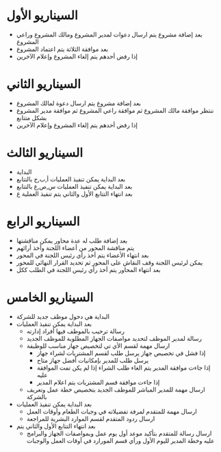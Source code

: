﻿# السيناريو الأول
* بعد إضافة مشروع يتم ارسال دعوات لمدير المشروع ومالك المشروع وراعي المشروع
* بعد موافقة الثلاثة يتم اعتماد المشروع
* إذا رفض أحدهم يتم إلغاء المشروع وإعلام الآخرين

# السيناريو الثاني
* بعد إضافة مشروع يتم ارسال دعوة لمالك المشروع
* ننتظر موافقة مالك المشروع ثم موافقة راعي المشروع ثم موافقة مدير المشروع بشكل متتابع
* إذا رفض أحدهم يتم إلغاء المشروع وإعلام الآخرين

# السيناريو الثالث
* البداية
* بعد البداية يمكن تنفيذ العمليات أ,ب,ج بالتتابع
* بعد البداية يمكن تنفيذ العمليات س,ص,ع بالتتابع
* بعد انتهاء التتابع الأول والثاني يتم تنفيذ العملية ع

# السيناريو الرابع
* بعد إضافة طلب له عدة محاور يمكن مناقشتها
* يتم مناقشة المحور من أعضاء اللجنة وأخذ أرائهم
* بعد انتهاء الأعضاء يتم أخذ رأي رئيس اللجنة في المحور
* يمكن لرئيس اللجنة وقف النقاش على المحور ثم تحديد القرار النهائي للمحور
* بعد انتهاء المحاور يتم أخذ رأي رئيس اللجنة في الطلب ككل

# السيناريو الخامس
* البداية هي دخول موظف جديد للشركة
* بعد البداية يمكن تنفيذ العمليات
	* رسالة ترحيب بالموظف فيها أفراد إدارته
	* رسالة لمدير الموظف لتحديد مواصفات الجهاز المطلوبة للموظف الجديد
	* ارسال مهمة لقسم الأي تي لتخصيص جهاز مناسب للوظيفة
		* إذا فشل في تخصيص جهاز يرسل طلب لقسم المشتريات لشراء جهاز
		* يرسل طلب للمدير بإمكانيات أفضل جهاز متاح
		* إذا جاءت موافقة المدير يتم الغاء طلب الشراء إذا لم يكن تمت الموافقة عليه
		* إذا جاءت موافقة قسم المشتريات يتم اعلام المدير
	* ارسال مهمة للمدير المباشر للموظف الجديد بتخصيص خطة عمل وتعريف بالشركة
* بعد البداية يمكن تنفيذ العمليات
	* ارسال مهمة للمتقدم لمرفة تفضيلاته في وجبات الطعام وأوقات العمل
	* ارسال ردود المتقدم لقسم الموارد البشرية للمراجعة
* بعد انتهاء التتابع الأول والثاني يتم
	* ارسال رسالة للمتقدم بتأكيد موعد أول يوم عمل وبمواصفات الجهاز والبرامج عليه وخطة المدير لليوم الأول ورأي قسم المورارد في أوقات العمل والوجبات